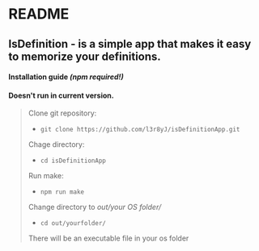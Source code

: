 # README

## **IsDefinition** - is a simple app that makes it easy to memorize your definitions.

#### Installation guide *(npm required!)*

#### Doesn't run in current version. 

>Clone git repository:
>
>- `git clone https://github.com/l3r8yJ/isDefinitionApp.git`
>
>Chage directory:
>
>- `cd isDefinitionApp`
>
>Run make: 
>
>- `npm run make`
>
>Change directory to *out/your OS folder/*
>
>- `cd out/yourfolder/`
>
> There will be an executable file in your os folder

